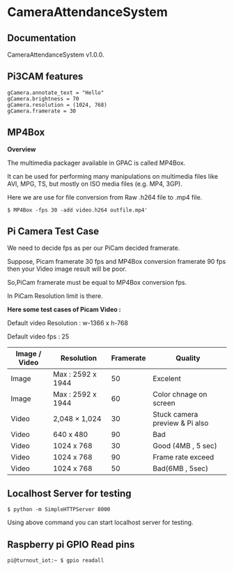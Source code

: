 ﻿CameraAttendanceSystem
======================

Documentation
----

CameraAttendanceSystem v1.0.0.


Pi3CAM features
----

````
gCamera.annotate_text = "Hello"
gCamera.brightness = 70
gCamera.resolution = (1024, 768) 
gCamera.framerate = 30

````

MP4Box
----

**Overview**

The multimedia packager available in GPAC is called MP4Box.

It can be used for performing many manipulations on multimedia files like AVI, MPG, TS, but mostly on ISO media files (e.g. MP4, 3GP). 

Here we are use for file conversion from Raw .h264 file to .mp4 file. 

````
$ MP4Box -fps 30 -add video.h264 outfile.mp4'
````

Pi Camera Test Case
----

We need to decide fps as per our PiCam decided framerate.

Suppose, Picam framerate 30 fps and MP4Box conversion framerate 90 fps then 
your Video image result will be poor.

So,PiCam framerate must be equal to MP4Box conversion fps.

In PiCam Resolution limit is there.

**Here some test cases of Picam Video :**

Default video Resolution : w-1366 x h-768 

Default video fps : 25 

| Image / Video | Resolution |  Framerate |  Quality |
| --- | --- | --- | --- |
| Image  | Max : 2592 x 1944 | 50 | Excelent |
| Image  | Max : 2592 x 1944 | 60 | Color chnage on screen |
| Video   | 2,048 × 1,024 | 30 | Stuck camera preview & Pi also |
| Video   | 640 x 480 | 90 | Bad |
| Video   | 1024 x 768 | 30 | Good (4MB , 5 sec) |
| Video   | 1024 x 768 | 90 | Frame rate exceed |
| Video   | 1024 x 768  | 50 | Bad(6MB , 5sec) |


Localhost Server for testing 
----

````
$ python -m SimpleHTTPServer 8000
````
Using above command you can start localhost server for testing.

Raspberry pi GPIO Read pins
----
````
pi@turnout_iot:~ $ gpio readall



